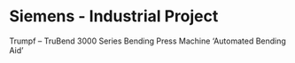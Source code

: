 # Siemens - Industrial Project

Trumpf – TruBend 3000 Series Bending Press Machine ‘Automated Bending Aid’ 
